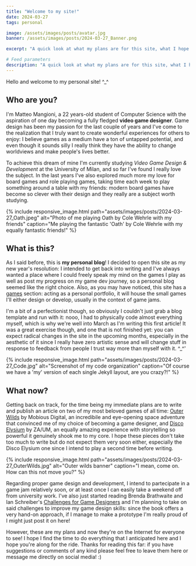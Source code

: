 ```yaml
---
title: "Welcome to my site!"
date: 2024-03-27
tags: personal

image: /assets/images/posts/avatar.jpg
banner: /assets/images/posts/2024-03-27_Banner.png

excerpt: "A quick look at what my plans are for this site, what I hope to achieve with it and why I set out on this journey in the first place!"

# Feed parameters
description: "A quick look at what my plans are for this site, what I hope to achieve with it and why I set out on this journey in the first place!"
---
```


Hello and welcome to my personal site! ^_^

## Who are you?

I'm Matteo Mangioni, a 22 years-old student of Computer Science with the aspiration of one day becoming a fully fledged **video game designer**.
Game design has been my passion for the last couple of years and I've come to the realization that I truly want to create wonderful experiences for others to enjoy: I believe games as a medium have a ton of untapped potential, and even though it sounds silly I really think they have the ability to change worldviews and make people's lives better.

To achieve this dream of mine I'm currently studying *Video Game Design & Development* at the University of Milan, and so far I've found I really love the subject.
In the last years I've also explored much more my love for board games and role playing games, taking time each week to play something around a table with my friends: modern board games have become so clever with their design and they really are a subject worth studying.

{% include responsive_image.html path="assets/images/posts/2024-03-27_Oath.jpeg" alt="Photo of me playing Oath by Cole Wehrle with my friends" caption="Me playing the fantastic 'Oath' by Cole Wehrle with my equally fantastic friends!" %}

## What is this?

As I said before, this is **my personal blog**!
I decided to open this site as my new year's resolution: I intended to get back into writing and I've always wanted a place where I could freely speak my mind on the games I play as well as post my progress on my game dev journey, so a personal blog seemed like the right choice.
Also, as you may have noticed, this site has a [games](/games.html) section: acting as a personal portfolio, it will house the small games I'll either design or develop, usually in the context of game jams.

I'm a bit of a perfectionist though, so obviously I couldn't just grab a blog template and run with it: nooo, I had to physically code almost everything myself, which is why we're well into March as I'm writing this first article!
It was a great exercise though, and one that is not finished yet: you can expect radical changes in the site in the upcoming months, especially in the aesthetic of it since I really have zero artistic sense and will change stuff in response to feedback from people I trust way more than myself with it. ^_^'

{% include responsive_image.html path="assets/images/posts/2024-03-27_Code.jpg" alt="Screenshot of my code organization" caption="Of course we have a 'my' version of each single Jekyll layout, are you crazy?!" %}

## What now?

Getting back on track, for the time being my immediate plans are to write and publish an article on two of my most beloved games of all time: [Outer Wilds](https://www.mobiusdigitalgames.com/outer-wilds.html) by Mobious Digital, an incredibile and eye-opening space adventure that convinced me of my choice of becoming a game designer, and [Disco Elysium](https://discoelysium.com/) by ZA/UM, an equally amazing experience with storytelling so powerful it genuinely shook me to my core.
I hope these pieces don't take too much to write but do not expect them very soon either, especially the Disco Elysium one since I intend to play a second time before writing.

{% include responsive_image.html path="assets/images/posts/2024-03-27_OuterWilds.jpg" alt="Outer wilds banner" caption="I mean, come on. How can this not move you?" %}

Regarding proper game design and development, I intend to partecipate in a game jam relatively soon, or at least once I can easily take a weekend off from university work.
I've also just started reading Brenda Brathwaite and Ian Schreiber's [Challenges for Game Designers](https://app.thestorygraph.com/books/555fee3b-213d-4ef6-a83e-341796a56a0a) and I'm planning to take on said challenges to improve my game design skills: since the book offers a very hand-on approach, if I manage to make a prototype I'm really proud of I might just post it on here!

However, these are my plans and now they're on the Internet for everyone to see!
I hope I find the time to do everything that I anticipated here and I hope you're along for the ride.
Thanks for reading this far: if you have suggestions or comments of any kind please feel free to leave them here or message me directly on social media! :)
